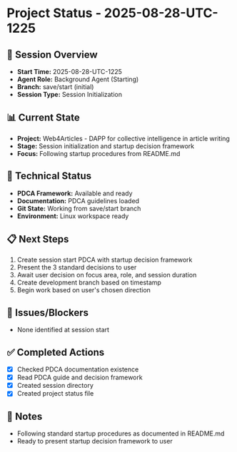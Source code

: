# Project Status - 2025-08-28-UTC-1225

## 🎯 Session Overview
- **Start Time:** 2025-08-28-UTC-1225
- **Agent Role:** Background Agent (Starting)
- **Branch:** save/start (initial)
- **Session Type:** Session Initialization

## 📊 Current State
- **Project:** Web4Articles - DAPP for collective intelligence in article writing
- **Stage:** Session initialization and startup decision framework
- **Focus:** Following startup procedures from README.md

## 🔧 Technical Status
- **PDCA Framework:** Available and ready
- **Documentation:** PDCA guidelines loaded
- **Git State:** Working from save/start branch
- **Environment:** Linux workspace ready

## 📋 Next Steps
1. Create session start PDCA with startup decision framework
2. Present the 3 standard decisions to user
3. Await user decision on focus area, role, and session duration
4. Create development branch based on timestamp
5. Begin work based on user's chosen direction

## 🚨 Issues/Blockers
- None identified at session start

## ✅ Completed Actions
- [x] Checked PDCA documentation existence
- [x] Read PDCA guide and decision framework
- [x] Created session directory
- [x] Created project status file

## 📝 Notes
- Following standard startup procedures as documented in README.md
- Ready to present startup decision framework to user